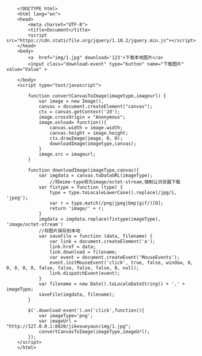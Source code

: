         <!DOCTYPE html>
        <html lang="en">
        <head>
            <meta charset="UTF-8">
            <title>Document</title>
            <script src="https://cdn.staticfile.org/jquery/1.10.2/jquery.min.js"></script>
        </head>
        <body>
            <a  href="img/1.jpg" download='123'>下载本地图片</a>	
            <input class="download-event" type="button" name="下载图片" value="Value" >
    
        </body>
        <script type="text/javascript">
    
            function convertCanvasToImage(imagetype,imageurl) {
                var image = new Image(),
                canvas = document.createElement("canvas");
                ctx = canvas.getContext('2d');
                image.crossOrigin = "Anonymous";
                image.onload= function(){
                    canvas.width = image.width;
                    canvas.height = image.height;
                    ctx.drawImage(image, 0, 0);
                    downloadImage(imagetype,canvas);
                }
                image.src = imageurl;
            }
    
            function downloadImage(imageType,canvas){
                var imgdata = canvas.toDataURL(imageType);
                    //将mime-type改为image/octet-stream,强制让浏览器下载
                var fixtype = function (type) {
                    type = type.toLocaleLowerCase().replace(/jpg/i, 'jpeg');
                    var r = type.match(/png|jpeg|bmp|gif/)[0];
                    return 'image/' + r;
                }
                imgdata = imgdata.replace(fixtype(imageType), 'image/octet-stream')
                //将图片保存到本地
                var saveFile = function (data, filename) {
                    var link = document.createElement('a');
                    link.href = data;
                    link.download = filename;
                    var event = document.createEvent('MouseEvents');
                    event.initMouseEvent('click', true, false, window, 0, 0, 0, 0, 0, false, false, false, false, 0, null);
                    link.dispatchEvent(event);
                }
                var filename = new Date().toLocaleDateString() + '.' + imageType;
                saveFile(imgdata, filename);
            }
    
            $('.download-event').on('click',function(){
                var imageType='png';
                var imageUrl = "http://127.0.0.1:8020/jikexueyaun/img/1.jpg";
                convertCanvasToImage(imageType,imageUrl);
            });
        </script>
        </html>